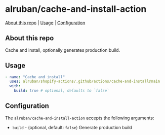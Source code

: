 # alruban/cache-and-install-action

[About this repo](#about-this-repo) | [Usage](#usage) | [Configuration](#configuration)

## About this repo

Cache and install, optionally generates production build.

## Usage

```yml
- name: "Cache and install"
  uses: alruban/shopify-actions/.github/actions/cache-and-install@main
  with:
    build: true # optional, defaults to `false`
```

## Configuration

The `alruban/cache-and-install-action` accepts the following arguments:

- `build` - (optional, default: `false`) Generate production build
